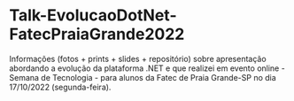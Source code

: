 # Talk-EvolucaoDotNet-FatecPraiaGrande2022
Informações (fotos + prints + slides + repositório) sobre apresentação abordando a evolução da plataforma .NET e que realizei em evento online - Semana de Tecnologia - para alunos da Fatec de Praia Grande-SP no dia 17/10/2022 (segunda-feira).
